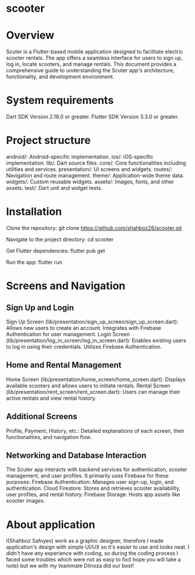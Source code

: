 
# scooter



# Overview
Scuter is a Flutter-based mobile application designed to facilitate electric scooter rentals. The app offers a seamless interface for users to sign up, log in, locate scooters, and manage rentals. This document provides a comprehensive guide to understanding the Scuter app's architecture, functionality, and development environment.

# System requirements
Dart SDK Version 2.18.0 or greater.
Flutter SDK Version 3.3.0 or greater.

# Project structure
android/: Android-specific implementation.
ios/: iOS-specific implementation.
lib/: Dart source files.
core/: Core functionalities including utilities and services.
presentation/: UI screens and widgets.
routes/: Navigation and route management.
theme/: Application-wide theme data.
widgets/: Custom reusable widgets.
assets/: Images, fonts, and other assets.
test/: Dart unit and widget tests.

# Installation
Clone the repository:
git clone https://github.com/shahboz26/scooter.git

Navigate to the project directory:
cd scooter

Get Flutter dependencies:
flutter pub get

Run the app:
flutter run

# Screens and Navigation
## Sign Up and Login
Sign Up Screen (lib/presentation/sign_up_screen/sign_up_screen.dart): Allows new users to create an account. Integrates with Firebase Authentication for user management.
Login Screen (lib/presentation/log_in_screen/log_in_screen.dart): Enables existing users to log in using their credentials. Utilizes Firebase Authentication.
## Home and Rental Management
Home Screen (lib/presentation/home_screen/home_screen.dart): Displays available scooters and allows users to initiate rentals.
Rental Screen (lib/presentation/rent_screen/rent_screen.dart): Users can manage their active rentals and view rental history.
## Additional Screens
Profile, Payment, History, etc.: Detailed explanations of each screen, their functionalities, and navigation flow.
## Networking and Database Interaction
The Scuter app interacts with backend services for authentication, scooter management, and user profiles. 
It primarily uses Firebase for these purposes:
Firebase Authentication: Manages user sign-up, login, and authentication.
Cloud Firestore: Stores and retrieves scooter availability, user profiles, and rental history.
Firebase Storage: Hosts app assets like scooter images.

# About application
I(Shahboz Safoyev) work as a graphic designer, therefore I made application's design with simple UI/UX so it's easier to use and looks neat. 
I didn't have any experience with coding, so during the coding process I faced some troubles which were not as easy to fix(I hope you will take a note) but we with my teammate Dilnoza did our best!





                    


